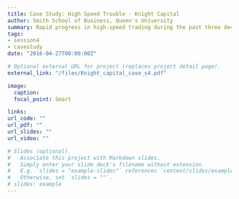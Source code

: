 ```yaml
---
title: Case Study: High Speed Trouble - Knight Capital
author: Smith School of Business, Queen's University 
summary: Rapid progress in high-speed trading during the past three decades has created new companies with opportunistic business models, made markets more efficient...</br> *Due: Prior to the start of Session 6*.
tags:
- session4
- casestudy
date: "2016-04-27T00:00:00Z"

# Optional external URL for project (replaces project detail page).
external_link: "/files/Knight_capital_case_s4.pdf"

image:
  caption: 
  focal_point: Smart

links:
url_code: ""
url_pdf: ""
url_slides: ""
url_video: ""

# Slides (optional).
#   Associate this project with Markdown slides.
#   Simply enter your slide deck's filename without extension.
#   E.g. `slides = "example-slides"` references `content/slides/example-slides.md`.
#   Otherwise, set `slides = ""`.
# slides: example
---
```


